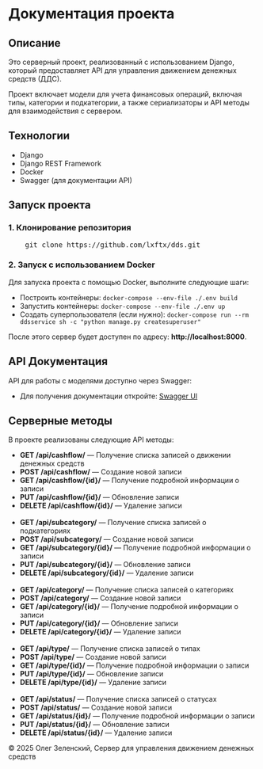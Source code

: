 <h1>Документация проекта</h1>

<h2>Описание</h2>
<p>Это серверный проект, реализованный с использованием Django, который предоставляет API для управления движением денежных средств (ДДС).</p>
<p>Проект включает модели для учета финансовых операций, включая типы, категории и подкатегории, а также сериализаторы и API методы для взаимодействия с сервером.</p>

<h2>Технологии</h2>
<ul>
    <li>Django</li>
    <li>Django REST Framework</li>
    <li>Docker</li>
    <li>Swagger (для документации API)</li>
</ul>


<h2>Запуск проекта</h2>
<h3>1. Клонирование репозитория</h3>
<pre>
    git clone https://github.com/lxftx/dds.git
</pre>
    
<h3>2. Запуск с использованием Docker</h3>
<p>Для запуска проекта с помощью Docker, выполните следующие шаги:</p>
<ul>
    <li>Построить контейнеры: <code>docker-compose --env-file ./.env build</code></li>
    <li>Запустить контейнеры: <code>docker-compose --env-file ./.env up</code></li>
    <li>Создать суперпользователя (если нужно): <code>docker-compose run --rm ddsservice sh -c "python manage.py createsuperuser"</code></li>
</ul>
<p>После этого сервер будет доступен по адресу: <strong>http://localhost:8000</strong>.</p>

<h2>API Документация</h2>
<p>API для работы с моделями доступно через Swagger:</p>
<ul>
    <li>Для получения документации откройте: <a href="http://localhost:8000/swagger/">Swagger UI</a></li>
</ul>

<h2>Серверные методы</h2>
<p>В проекте реализованы следующие API методы:</p>
<ul>
    <li><strong>GET /api/cashflow/</strong> — Получение списка записей о движении денежных средств</li>
    <li><strong>POST /api/cashflow/</strong> — Создание новой записи</li>
    <li><strong>GET /api/cashflow/{id}/</strong> — Получение подробной информации о записи</li>
    <li><strong>PUT /api/cashflow/{id}/</strong> — Обновление записи</li>
    <li><strong>DELETE /api/cashflow/{id}/</strong> — Удаление записи</li>
<br>
    <li><strong>GET /api/subcategory/</strong> — Получение списка записей о подкатегориях</li>
    <li><strong>POST /api/subcategory/</strong> — Создание новой записи</li>
    <li><strong>GET /api/subcategory/{id}/</strong> — Получение подробной информации о записи</li>
    <li><strong>PUT /api/subcategory/{id}/</strong> — Обновление записи</li>
    <li><strong>DELETE /api/subcategory/{id}/</strong> — Удаление записи</li>
<br>
    <li><strong>GET /api/category/</strong> — Получение списка записей о категориях</li>
    <li><strong>POST /api/category/</strong> — Создание новой записи</li>
    <li><strong>GET /api/category/{id}/</strong> — Получение подробной информации о записи</li>
    <li><strong>PUT /api/category/{id}/</strong> — Обновление записи</li>
    <li><strong>DELETE /api/category/{id}/</strong> — Удаление записи</li>
<br>
    <li><strong>GET /api/type/</strong> — Получение списка записей о типах</li>
    <li><strong>POST /api/type/</strong> — Создание новой записи</li>
    <li><strong>GET /api/type/{id}/</strong> — Получение подробной информации о записи</li>
    <li><strong>PUT /api/type/{id}/</strong> — Обновление записи</li>
    <li><strong>DELETE /api/type/{id}/</strong> — Удаление записи</li>
<br>
    <li><strong>GET /api/status/</strong> — Получение списка записей о статусах</li>
    <li><strong>POST /api/status/</strong> — Создание новой записи</li>
    <li><strong>GET /api/status/{id}/</strong> — Получение подробной информации о записи</li>
    <li><strong>PUT /api/status/{id}/</strong> — Обновление записи</li>
    <li><strong>DELETE /api/status/{id}/</strong> — Удаление записи</li>
</ul>

<p>&copy; 2025 Олег Зеленский, Сервер для управления движением денежных
средств</p>